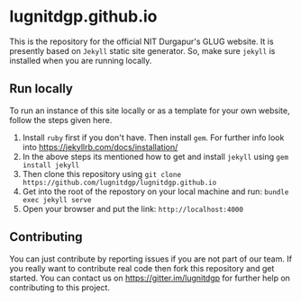 # lugnitdgp.github.io

This is the repository for the official NIT Durgapur's GLUG website. It is
presently based on `Jekyll` static site generator. So, make sure `jekyll`
is installed when you are running locally.

## Run locally
To run an instance of this site locally or as a template for your own website,
follow the steps given here.

1. Install `ruby` first if you don't have. Then install `gem`. For further info
   look into https://jekyllrb.com/docs/installation/
2. In the above steps its mentioned how to get and install `jekyll` using
   `gem install jekyll`
3. Then clone this repository using
   `git clone https://github.com/lugnitdgp/lugnitdgp.github.io`
4. Get into the root of the repostory on your local machine and run:
   `bundle exec jekyll serve`
5. Open your browser and put the link: `http://localhost:4000`

## Contributing
You can just contribute by reporting issues if you are not part of our team.
If you really want to contribute real code then fork this repository and get
started. You can contact us on https://gitter.im/lugnitdgp for further help
on contributing to this project.
